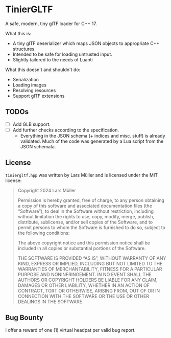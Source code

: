 # TinierGLTF

A safe, modern, tiny glTF loader for C++ 17.

What this is:

* A tiny glTF deserializer which maps JSON objects to appropriate C++ structures.
* Intended to be safe for loading untrusted input.
* Slightly tailored to the needs of Luanti

What this doesn't and shouldn't do:

* Serialization
* Loading images
* Resolving resources
* Support glTF extensions

## TODOs

- [ ] Add GLB support.
- [ ] Add further checks according to the specification.
  - Everything in the JSON schema (+ indices and misc. stuff) is already validated.
    Much of the code was generated by a Lua script from the JSON schemata.

## License

`tiniergltf.hpp` was written by Lars Müller and is licensed under the MIT license:

> Copyright 2024 Lars Müller
>
> Permission is hereby granted, free of charge, to any person obtaining a copy of this software and associated documentation files (the “Software”), to deal in the Software without restriction, including without limitation the rights to use, copy, modify, merge, publish, distribute, sublicense, and/or sell copies of the Software, and to permit persons to whom the Software is furnished to do so, subject to the following conditions:
>
> The above copyright notice and this permission notice shall be included in all copies or substantial portions of the Software.
>
> THE SOFTWARE IS PROVIDED “AS IS”, WITHOUT WARRANTY OF ANY KIND, EXPRESS OR IMPLIED, INCLUDING BUT NOT LIMITED TO THE WARRANTIES OF MERCHANTABILITY, FITNESS FOR A PARTICULAR PURPOSE AND NONINFRINGEMENT. IN NO EVENT SHALL THE AUTHORS OR COPYRIGHT HOLDERS BE LIABLE FOR ANY CLAIM, DAMAGES OR OTHER LIABILITY, WHETHER IN AN ACTION OF CONTRACT, TORT OR OTHERWISE, ARISING FROM, OUT OF OR IN CONNECTION WITH THE SOFTWARE OR THE USE OR OTHER DEALINGS IN THE SOFTWARE.

## Bug Bounty

I offer a reward of one (1) virtual headpat per valid bug report.

